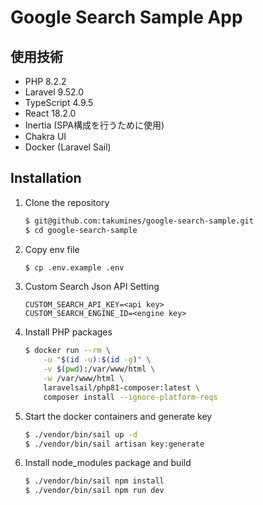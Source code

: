 # Google Search Sample App

## 使用技術
- PHP 8.2.2
- Laravel 9.52.0
- TypeScript 4.9.5
- React 18.2.0
- Inertia (SPA構成を行うために使用)
- Chakra UI
- Docker (Laravel Sail)

## Installation
1. Clone the repository
    ```sh
    $ git@github.com:takumines/google-search-sample.git
    $ cd google-search-sample
    ```
2. Copy env file
    ```sh
    $ cp .env.example .env
    ```
3. Custom Search Json API Setting
   ```
   CUSTOM_SEARCH_API_KEY=<api key>
   CUSTOM_SEARCH_ENGINE_ID=<engine key>
   ```
4. Install PHP packages
    ```sh
    $ docker run --rm \
        -u "$(id -u):$(id -g)" \
        -v $(pwd):/var/www/html \
        -w /var/www/html \
        laravelsail/php81-composer:latest \
        composer install --ignore-platform-reqs
    ```
5. Start the docker containers and generate key
    ```sh
    $ ./vendor/bin/sail up -d
    $ ./vendor/bin/sail artisan key:generate
    ```
6. Install node_modules package and build
   ```sh
   $ ./vendor/bin/sail npm install
   $ ./vendor/bin/sail npm run dev
   ```
   
